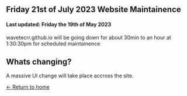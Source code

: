 ## Friday 21st of July 2023 Website Maintainence

#### Last updated: Friday the 19th of May 2023

wavetecrr.github.io will be going down for about 30min to an hour at 1:30:30pm for scheduled maintainence

## Whats changing?

A massive UI change will take place accross the site.

[<- Return to home](/works)
